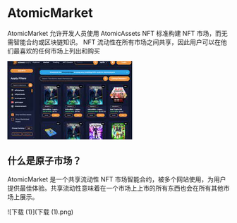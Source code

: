 # AtomicMarket

<p>AtomicMarket 允许开发人员使用 AtomicAssets NFT 标准构建 NFT 市场，而无需智能合约或区块链知识。 NFT 流动性在所有市场之间共享，因此用户可以在他们最喜欢的任何市场上列出和购买</p>

![ds](ds.png)

## 什么是原子市场？

AtomicMarket 是一个共享流动性 NFT 市场智能合约，被多个网站使用，为用户提供最佳体验。共享流动性意味着在一个市场上上市的所有东西也会在所有其他市场上展示。

![下载 (1)](下载 (1).png)

